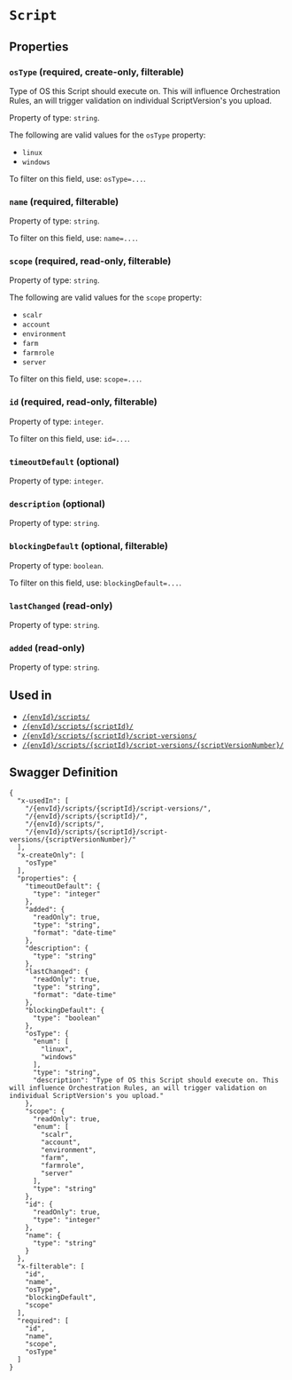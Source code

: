 # `Script` #







## Properties ##

### `osType` (required, create-only, filterable) ###

Type of OS this Script should execute on. This will influence Orchestration Rules, an will trigger validation on individual ScriptVersion's you upload.


Property of type: `string`.

 
The following are valid values for the `osType` property:
  + `linux`
  + `windows`

To filter on this field, use: `osType=...`.


### `name` (required, filterable) ###




Property of type: `string`.


To filter on this field, use: `name=...`.


### `scope` (required, read-only, filterable) ###




Property of type: `string`.

 
The following are valid values for the `scope` property:
  + `scalr`
  + `account`
  + `environment`
  + `farm`
  + `farmrole`
  + `server`

To filter on this field, use: `scope=...`.


### `id` (required, read-only, filterable) ###




Property of type: `integer`.


To filter on this field, use: `id=...`.


### `timeoutDefault` (optional) ###




Property of type: `integer`.




### `description` (optional) ###




Property of type: `string`.




### `blockingDefault` (optional, filterable) ###




Property of type: `boolean`.


To filter on this field, use: `blockingDefault=...`.


### `lastChanged` (read-only) ###




Property of type: `string`.




### `added` (read-only) ###




Property of type: `string`.






## Used in ##

  + [`/{envId}/scripts/`](./../rest/api/user/v1beta0/{envId}/scripts/)
  + [`/{envId}/scripts/{scriptId}/`](./../rest/api/user/v1beta0/{envId}/scripts/{scriptId}/)
  + [`/{envId}/scripts/{scriptId}/script-versions/`](./../rest/api/user/v1beta0/{envId}/scripts/{scriptId}/script-versions/)
  + [`/{envId}/scripts/{scriptId}/script-versions/{scriptVersionNumber}/`](./../rest/api/user/v1beta0/{envId}/scripts/{scriptId}/script-versions/{scriptVersionNumber}/)

## Swagger Definition ##

    {
      "x-usedIn": [
        "/{envId}/scripts/{scriptId}/script-versions/", 
        "/{envId}/scripts/{scriptId}/", 
        "/{envId}/scripts/", 
        "/{envId}/scripts/{scriptId}/script-versions/{scriptVersionNumber}/"
      ], 
      "x-createOnly": [
        "osType"
      ], 
      "properties": {
        "timeoutDefault": {
          "type": "integer"
        }, 
        "added": {
          "readOnly": true, 
          "type": "string", 
          "format": "date-time"
        }, 
        "description": {
          "type": "string"
        }, 
        "lastChanged": {
          "readOnly": true, 
          "type": "string", 
          "format": "date-time"
        }, 
        "blockingDefault": {
          "type": "boolean"
        }, 
        "osType": {
          "enum": [
            "linux", 
            "windows"
          ], 
          "type": "string", 
          "description": "Type of OS this Script should execute on. This will influence Orchestration Rules, an will trigger validation on individual ScriptVersion's you upload."
        }, 
        "scope": {
          "readOnly": true, 
          "enum": [
            "scalr", 
            "account", 
            "environment", 
            "farm", 
            "farmrole", 
            "server"
          ], 
          "type": "string"
        }, 
        "id": {
          "readOnly": true, 
          "type": "integer"
        }, 
        "name": {
          "type": "string"
        }
      }, 
      "x-filterable": [
        "id", 
        "name", 
        "osType", 
        "blockingDefault", 
        "scope"
      ], 
      "required": [
        "id", 
        "name", 
        "scope", 
        "osType"
      ]
    }
